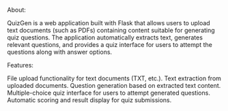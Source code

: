 About:

QuizGen is a web application built with Flask that allows users to upload text documents (such as PDFs) containing content suitable for generating quiz questions. The application automatically extracts text, generates relevant questions, and provides a quiz interface for users to attempt the questions along with answer options.

Features:


File upload functionality for text documents (TXT, etc.).
Text extraction from uploaded documents.
Question generation based on extracted text content.
Multiple-choice quiz interface for users to attempt generated questions.
Automatic scoring and result display for quiz submissions.
